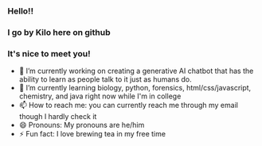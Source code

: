 ### Hello!! 
### I go by Kilo here on github
### It's nice to meet you!


- 🔭 I’m currently working on creating a generative AI chatbot that has the ability to learn as people talk to it just as humans do.
- 🌱 I’m currently learning biology, python, forensics, html/css/javascript, chemistry, and java right now while I'm in college
- 📫 How to reach me: you can currently reach me through my email though I hardly check it
- 😄 Pronouns: My pronouns are he/him
- ⚡ Fun fact: I love brewing tea in my free time


